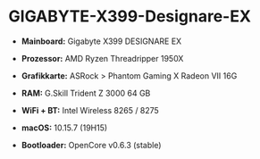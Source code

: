 # GIGABYTE-X399-Designare-EX


- __Mainboard:__ Gigabyte X399 DESIGNARE EX

- __Prozessor:__ AMD Ryzen Threadripper 1950X

- __Grafikkarte:__ ASRock > Phantom Gaming X Radeon VII 16G

- __RAM:__ G.Skill Trident Z 3000 64 GB

- __WiFi + BT:__ Intel Wireless 8265 / 8275



- __macOS:__ 10.15.7 (19H15)

- __Bootloader:__ OpenCore v0.6.3 (stable)
